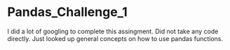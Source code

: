 # Pandas_Challenge_1

I did a lot of googling to complete this assingment. Did not take any code
directly. Just looked up general concepts on how to use pandas functions.